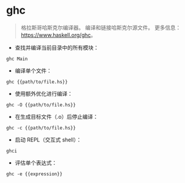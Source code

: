 # ghc

> 格拉斯哥哈斯克尔编译器。
> 编译和链接哈斯克尔源文件。
> 更多信息：<https://www.haskell.org/ghc>。

- 查找并编译当前目录中的所有模块：

`ghc Main`

- 编译单个文件：

`ghc {{path/to/file.hs}}`

- 使用额外优化进行编译：

`ghc -O {{path/to/file.hs}}`

- 在生成目标文件（.o）后停止编译：

`ghc -c {{path/to/file.hs}}`

- 启动 REPL（交互式 shell）：

`ghci`

- 评估单个表达式：

`ghc -e {{expression}}`
